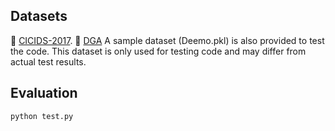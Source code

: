 
## Datasets

🌟 [CICIDS-2017](https://www.unb.ca/cic/datasets/ids-2017.html). 
🌟 [DGA](http://data.netlab.360.com/)
A sample dataset (Deemo.pkl) is also provided to test the code. This dataset is only used for testing code and may differ from actual test results.

## Evaluation

```
python test.py

```
